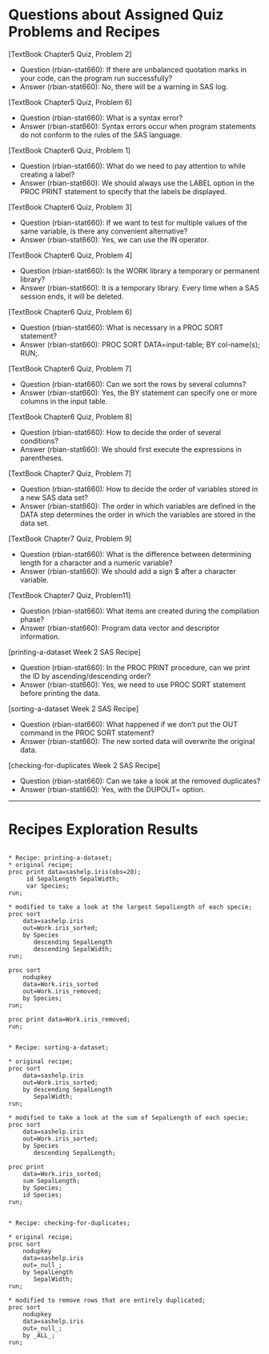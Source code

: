 
# Questions about Assigned Quiz Problems and Recipes



[TextBook Chapter5 Quiz, Problem 2]
* Question (rbian-stat660): If there are unbalanced quotation marks in your code, can the program run successfully?
* Answer (rbian-stat660): No, there will be a warning in SAS log.


[TextBook Chapter5 Quiz, Problem 6]
* Question (rbian-stat660): What is a syntax error?
* Answer (rbian-stat660): Syntax errors occur when program statements do not conform to the rules of the SAS language.


[TextBook Chapter6 Quiz, Problem 1]
* Question (rbian-stat660): What do we need to pay attention to while creating a label?
* Answer (rbian-stat660): We should always use the LABEL option in the PROC PRINT statement to specify that the labels be displayed.


[TextBook Chapter6 Quiz, Problem 3]
* Question (rbian-stat660): If we want to test for multiple values of the same variable, is there any convenient alternative?
* Answer (rbian-stat660): Yes, we can use the IN operator.


[TextBook Chapter6 Quiz, Problem 4]
* Question (rbian-stat660): Is the WORK library a temporary or permanent library?
* Answer (rbian-stat660): It is a temporary library. Every time when a SAS session ends, it will be deleted.


[TextBook Chapter6 Quiz, Problem 6]
* Question (rbian-stat660): What is necessary in a PROC SORT statement?
* Answer (rbian-stat660): PROC SORT DATA=input-table; BY col-name(s); RUN;.


[TextBook Chapter6 Quiz, Problem 7]
* Question (rbian-stat660): Can we sort the rows by several columns?
* Answer (rbian-stat660): Yes, the BY statement can specify one or more columns in the input table.


[TextBook Chapter6 Quiz, Problem 8]
* Question (rbian-stat660): How to decide the order of several conditions?
* Answer (rbian-stat660): We should first execute the expressions in parentheses.


[TextBook Chapter7 Quiz, Problem 7]
* Question (rbian-stat660): How to decide the order of variables stored in a new SAS data set?
* Answer (rbian-stat660): The order in which variables are defined in the DATA step determines the order in which the variables are stored in the data set.


[TextBook Chapter7 Quiz, Problem 9]
* Question (rbian-stat660): What is the difference between determining length for a character and a numeric variable?
* Answer (rbian-stat660): We should add a sign $ after a character variable.


[TextBook Chapter7 Quiz, Problem11]
* Question (rbian-stat660): What items are created during the compilation phase?
* Answer (rbian-stat660): Program data vector and descriptor information.


[printing-a-dataset Week 2 SAS Recipe]
* Question (rbian-stat660): In the PROC PRINT procedure, can we print the ID by ascending/descending order?
* Answer (rbian-stat660): Yes, we need to use PROC SORT statement before printing the data.


[sorting-a-dataset Week 2 SAS Recipe]
* Question (rbian-stat660): What happened if we don’t put the OUT command in the PROC SORT statement?
* Answer (rbian-stat660): The new sorted data will overwrite the original data.


[checking-for-duplicates Week 2 SAS Recipe]
* Question (rbian-stat660): Can we take a look at the removed duplicates?
* Answer (rbian-stat660): Yes, with the DUPOUT= option.





***



# Recipes Exploration Results

```SAS

* Recipe: printing-a-dataset;
* original recipe;
proc print data=sashelp.iris(obs=20);
     id SepalLength SepalWidth;
     var Species;
run;

* modified to take a look at the largest SepalLength of each specie;
proc sort 
    data=sashelp.iris
    out=Work.iris_sorted;
    by Species
       descending SepalLength
       descending SepalWidth;
run; 

proc sort 
    nodupkey
    data=Work.iris_sorted
    out=Work.iris_removed;
    by Species;
run; 

proc print data=Work.iris_removed;
run;

```

```SAS

* Recipe: sorting-a-dataset;

* original recipe;
proc sort 
    data=sashelp.iris
    out=Work.iris_sorted;
    by descending SepalLength
       SepalWidth;
run; 

* modified to take a look at the sum of SepalLength of each specie;
proc sort 
    data=sashelp.iris
    out=Work.iris_sorted;
    by Species
       descending SepalLength;

proc print
    data=Work.iris_sorted;
    sum SepalLength;
    by Species;
    id Species;
run;
```

```SAS

* Recipe: checking-for-duplicates;

* original recipe;
proc sort 
    nodupkey
    data=sashelp.iris
    out=_null_;
    by SepalLength
       SepalWidth;
run; 

* modified to remove rows that are entirely duplicated;
proc sort 
    nodupkey
    data=sashelp.iris
    out=_null_;
    by _ALL_;
run; 

```
